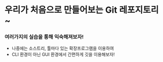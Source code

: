 # 우리가 처음으로 만들어보는 Git 레포지토리~
### 여러가지의 실습을 통해 익숙해져보자!

- 나중에는 소스트리, 툴마다 있는 확장프로그램을 이용하여
- CLI 환경이 아닌 GUI 환경에서 간편하게 깃을 이용해보자!
